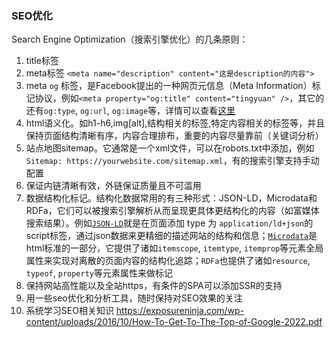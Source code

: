 ### SEO优化

Search Engine Optimization（搜索引擎优化）的几条原则：

1. title标签
2. meta标签 `<meta name="description" content="这是description的内容">`
3. meta `og` 标签，是Facebook提出的一种网页元信息（Meta Information）标记协议，例如`<meta property="og:title" content="tingyuan" />`，其它的还有`og:type`, `og:url`, `og:image`等，详情可以查看[这里](https://ogp.me)
4. html语义化。如h1-h6,img[alt],结构相关的标签,特定内容相关的标签等，并且保持页面结构清晰有序，内容合理排布，重要的内容尽量靠前（关键词分析）
5. 站点地图sitemap。它通常是一个xml文件，可以在robots.txt中添加，例如`Sitemap: https://yourwebsite.com/sitemap.xml`，有的搜索引擎支持手动配置
6. 保证内链清晰有效，外链保证质量且不可滥用
7. 数据结构化标记。结构化数据常用的有三种形式：JSON-LD，Microdata和RDFa，它们可以被搜索引擎解析从而呈现更具体更结构化的内容（如富媒体搜索结果）。例如[`JSON-LD`](https://json-ld.org/)就是在页面添加 type 为 `application/ld+json`的script标签，通过json数据来更精细的描述网站的结构和信息；[`Microdata`](https://developer.mozilla.org/en-US/docs/Web/HTML/Microdata)是html标准的一部分，它提供了诸如`itemscope`, `itemtype`, `itemprop`等元素全局属性来实现对离散的页面内容的结构化追踪；`RDFa`也提供了诸如`resource`, `typeof`, `property`等元素属性来做标记
8. 保持网站高性能以及全站https，有条件的SPA可以添加SSR的支持
9. 用一些seo优化和分析工具，随时保持对SEO效果的关注
10. 系统学习SEO相关知识
    https://exposureninja.com/wp-content/uploads/2016/10/How-To-Get-To-The-Top-of-Google-2022.pdf
